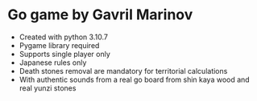 # Go game by Gavril Marinov
- Created with python 3.10.7  
- Pygame library required  
- Supports single player only  
- Japanese rules only  
- Death stones removal are mandatory for territorial calculations  
- With authentic sounds from a real go board from shin kaya wood and real yunzi stones
